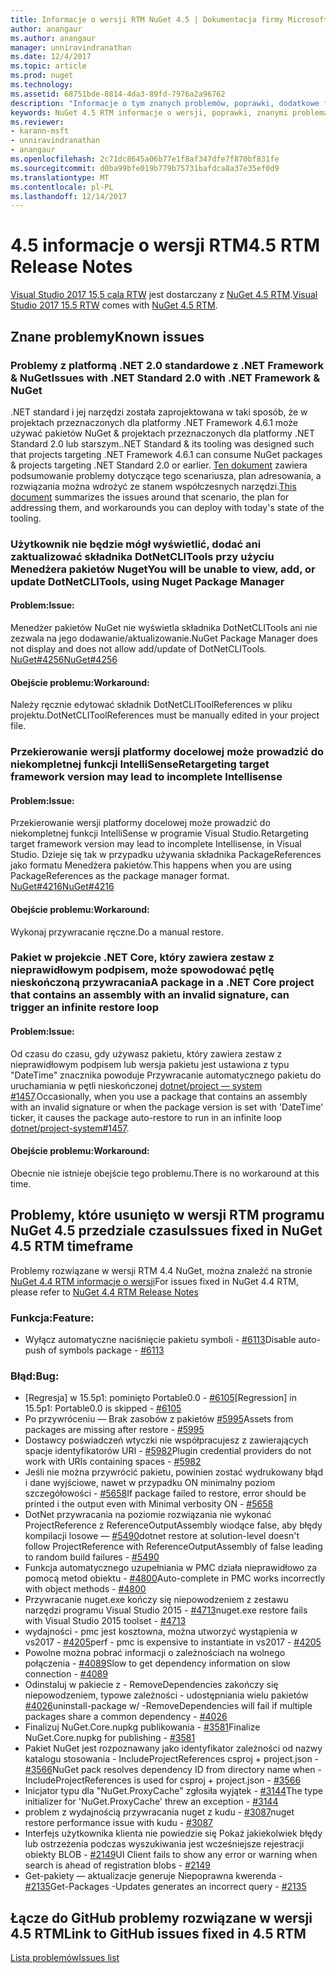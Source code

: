 ```yaml
---
title: Informacje o wersji RTM NuGet 4.5 | Dokumentacja firmy Microsoft
author: anangaur
ms.author: anangaur
manager: unniravindranathan
ms.date: 12/4/2017
ms.topic: article
ms.prod: nuget
ms.technology: 
ms.assetid: 68751bde-8814-4da3-89fd-7976a2a96762
description: "Informacje o tym znanych problemów, poprawki, dodatkowe funkcje i dcr RTM 4.5 NuGet."
keywords: NuGet 4.5 RTM informacje o wersji, poprawki, znanymi problemami, nowe funkcje, dcr
ms.reviewer:
- karann-msft
- unniravindranathan
- anangaur
ms.openlocfilehash: 2c71dc8645a06b77e1f8af347dfe7f870bf831fe
ms.sourcegitcommit: d0ba99bfe019b779b75731bafdca8a37e35ef0d9
ms.translationtype: MT
ms.contentlocale: pl-PL
ms.lasthandoff: 12/14/2017
---
```

# <a name="45-rtm-release-notes"></a><span data-ttu-id="904d1-104">4.5 informacje o wersji RTM</span><span class="sxs-lookup"><span data-stu-id="904d1-104">4.5 RTM Release Notes</span></span>

<span data-ttu-id="904d1-105">[Visual Studio 2017 15,5 cala RTW](https://www.visualstudio.com/news/releasenotes/vs2017-relnotes) jest dostarczany z [NuGet 4.5 RTM](https://dist.nuget.org/win-x86-commandline/v4.5.0/nuget.exe).</span><span class="sxs-lookup"><span data-stu-id="904d1-105">[Visual Studio 2017 15.5 RTW](https://www.visualstudio.com/news/releasenotes/vs2017-relnotes) comes with [NuGet 4.5 RTM](https://dist.nuget.org/win-x86-commandline/v4.5.0/nuget.exe).</span></span>

## <a name="known-issues"></a><span data-ttu-id="904d1-106">Znane problemy</span><span class="sxs-lookup"><span data-stu-id="904d1-106">Known issues</span></span>

### <a name="issues-with-net-standard-20-with-net-framework--nuget"></a><span data-ttu-id="904d1-107">Problemy z platformą .NET 2.0 standardowe z .NET Framework & NuGet</span><span class="sxs-lookup"><span data-stu-id="904d1-107">Issues with .NET Standard 2.0 with .NET Framework & NuGet</span></span> 
<span data-ttu-id="904d1-108">.NET standard i jej narzędzi została zaprojektowana w taki sposób, że w projektach przeznaczonych dla platformy .NET Framework 4.6.1 może używać pakietów NuGet & projektach przeznaczonych dla platformy .NET Standard 2.0 lub starszym.</span><span class="sxs-lookup"><span data-stu-id="904d1-108">.NET Standard & its tooling was designed such that projects targeting .NET Framework 4.6.1 can consume NuGet packages & projects targeting .NET Standard 2.0 or earlier.</span></span> <span data-ttu-id="904d1-109">[Ten dokument](https://github.com/dotnet/standard/issues/481) zawiera podsumowanie problemy dotyczące tego scenariusza, plan adresowania, a rozwiązania można wdrożyć ze stanem współczesnych narzędzi.</span><span class="sxs-lookup"><span data-stu-id="904d1-109">[This document](https://github.com/dotnet/standard/issues/481) summarizes the issues around that scenario, the plan for addressing them, and workarounds you can deploy with today's state of the tooling.</span></span>

### <a name="you-will-be-unable-to-view-add-or-update-dotnetclitools-using-nuget-package-manager"></a><span data-ttu-id="904d1-110">Użytkownik nie będzie mógł wyświetlić, dodać ani zaktualizować składnika DotNetCLITools przy użyciu Menedżera pakietów Nuget</span><span class="sxs-lookup"><span data-stu-id="904d1-110">You will be unable to view, add, or update DotNetCLITools, using Nuget Package Manager</span></span>
#### <a name="issue"></a><span data-ttu-id="904d1-111">Problem:</span><span class="sxs-lookup"><span data-stu-id="904d1-111">Issue:</span></span>
<span data-ttu-id="904d1-112">Menedżer pakietów NuGet nie wyświetla składnika DotNetCLITools ani nie zezwala na jego dodawanie/aktualizowanie.</span><span class="sxs-lookup"><span data-stu-id="904d1-112">NuGet Package Manager does not display and does not allow add/update of DotNetCLITools.</span></span> [<span data-ttu-id="904d1-113">NuGet#4256</span><span class="sxs-lookup"><span data-stu-id="904d1-113">NuGet#4256</span></span>](https://github.com/NuGet/Home/issues/4256)
#### <a name="workaround"></a><span data-ttu-id="904d1-114">Obejście problemu:</span><span class="sxs-lookup"><span data-stu-id="904d1-114">Workaround:</span></span>
<span data-ttu-id="904d1-115">Należy ręcznie edytować składnik DotNetCLIToolReferences w pliku projektu.</span><span class="sxs-lookup"><span data-stu-id="904d1-115">DotNetCLIToolReferences must be manually edited in your project file.</span></span>

### <a name="retargeting-target-framework-version-may-lead-to-incomplete-intellisense"></a><span data-ttu-id="904d1-116">Przekierowanie wersji platformy docelowej może prowadzić do niekompletnej funkcji IntelliSense</span><span class="sxs-lookup"><span data-stu-id="904d1-116">Retargeting target framework version may lead to incomplete Intellisense</span></span>
#### <a name="issue"></a><span data-ttu-id="904d1-117">Problem:</span><span class="sxs-lookup"><span data-stu-id="904d1-117">Issue:</span></span>
<span data-ttu-id="904d1-118">Przekierowanie wersji platformy docelowej może prowadzić do niekompletnej funkcji IntelliSense w programie Visual Studio.</span><span class="sxs-lookup"><span data-stu-id="904d1-118">Retargeting target framework version may lead to incomplete Intellisense, in Visual Studio.</span></span> <span data-ttu-id="904d1-119">Dzieje się tak w przypadku używania składnika PackageReferences jako formatu Menedżera pakietów.</span><span class="sxs-lookup"><span data-stu-id="904d1-119">This happens when you are using PackageReferences as the package manager format.</span></span> [<span data-ttu-id="904d1-120">NuGet#4216</span><span class="sxs-lookup"><span data-stu-id="904d1-120">NuGet#4216</span></span>](https://github.com/NuGet/Home/issues/4216)
#### <a name="workaround"></a><span data-ttu-id="904d1-121">Obejście problemu:</span><span class="sxs-lookup"><span data-stu-id="904d1-121">Workaround:</span></span>
<span data-ttu-id="904d1-122">Wykonaj przywracanie ręczne.</span><span class="sxs-lookup"><span data-stu-id="904d1-122">Do a manual restore.</span></span>

### <a name="a-package-in-a-net-core-project-that-contains-an-assembly-with-an-invalid-signature-can-trigger-an-infinite-restore-loop"></a><span data-ttu-id="904d1-123">Pakiet w projekcie .NET Core, który zawiera zestaw z nieprawidłowym podpisem, może spowodować pętlę nieskończoną przywracania</span><span class="sxs-lookup"><span data-stu-id="904d1-123">A package in a .NET Core project that contains an assembly with an invalid signature, can trigger an infinite restore loop</span></span>
#### <a name="issue"></a><span data-ttu-id="904d1-124">Problem:</span><span class="sxs-lookup"><span data-stu-id="904d1-124">Issue:</span></span>
<span data-ttu-id="904d1-125">Od czasu do czasu, gdy używasz pakietu, który zawiera zestaw z nieprawidłowym podpisem lub wersja pakietu jest ustawiona z typu "DateTime" znacznika powoduje Przywracanie automatycznego pakietu do uruchamiania w pętli nieskończonej [dotnet/project — system #1457](https://github.com/dotnet/project-system/issues/1457).</span><span class="sxs-lookup"><span data-stu-id="904d1-125">Occasionally, when you use a package that contains an assembly with an invalid signature or when the package version is set with 'DateTime' ticker, it causes the package auto-restore to run in an infinite loop [dotnet/project-system#1457](https://github.com/dotnet/project-system/issues/1457).</span></span>
#### <a name="workaround"></a><span data-ttu-id="904d1-126">Obejście problemu:</span><span class="sxs-lookup"><span data-stu-id="904d1-126">Workaround:</span></span>
<span data-ttu-id="904d1-127">Obecnie nie istnieje obejście tego problemu.</span><span class="sxs-lookup"><span data-stu-id="904d1-127">There is no workaround at this time.</span></span>

## <a name="issues-fixed-in-nuget-45-rtm-timeframe"></a><span data-ttu-id="904d1-128">Problemy, które usunięto w wersji RTM programu NuGet 4.5 przedziale czasu</span><span class="sxs-lookup"><span data-stu-id="904d1-128">Issues fixed in NuGet 4.5 RTM timeframe</span></span>
<span data-ttu-id="904d1-129">Problemy rozwiązane w wersji RTM 4.4 NuGet, można znaleźć na stronie [NuGet 4.4 RTM informacje o wersji](../release-notes/nuget-4.4-RTM.md)</span><span class="sxs-lookup"><span data-stu-id="904d1-129">For issues fixed in NuGet 4.4 RTM, please refer to [NuGet 4.4 RTM Release Notes](../release-notes/nuget-4.4-RTM.md)</span></span> 

### <a name="feature"></a><span data-ttu-id="904d1-130">Funkcja:</span><span class="sxs-lookup"><span data-stu-id="904d1-130">Feature:</span></span>
* <span data-ttu-id="904d1-131">Wyłącz automatyczne naciśnięcie pakietu symboli - [#6113](https://github.com/NuGet/Home/issues/6113)</span><span class="sxs-lookup"><span data-stu-id="904d1-131">Disable auto-push of symbols package - [#6113](https://github.com/NuGet/Home/issues/6113)</span></span>

### <a name="bug"></a><span data-ttu-id="904d1-132">Błąd:</span><span class="sxs-lookup"><span data-stu-id="904d1-132">Bug:</span></span>
* <span data-ttu-id="904d1-133">[Regresja] w 15.5p1: pominięto Portable0.0 - [#6105](https://github.com/NuGet/Home/issues/6105)</span><span class="sxs-lookup"><span data-stu-id="904d1-133">[Regression] in 15.5p1: Portable0.0 is skipped - [#6105](https://github.com/NuGet/Home/issues/6105)</span></span>
* <span data-ttu-id="904d1-134">Po przywróceniu — Brak zasobów z pakietów [#5995](https://github.com/NuGet/Home/issues/5995)</span><span class="sxs-lookup"><span data-stu-id="904d1-134">Assets from packages are missing after restore - [#5995](https://github.com/NuGet/Home/issues/5995)</span></span>
* <span data-ttu-id="904d1-135">Dostawcy poświadczeń wtyczki nie współpracujesz z zawierających spacje identyfikatorów URI - [#5982](https://github.com/NuGet/Home/issues/5982)</span><span class="sxs-lookup"><span data-stu-id="904d1-135">Plugin credential providers do not work with URIs containing spaces - [#5982](https://github.com/NuGet/Home/issues/5982)</span></span>
* <span data-ttu-id="904d1-136">Jeśli nie można przywrócić pakietu, powinien zostać wydrukowany błąd i dane wyjściowe, nawet w przypadku ON minimalny poziom szczegółowości - [#5658](https://github.com/NuGet/Home/issues/5658)</span><span class="sxs-lookup"><span data-stu-id="904d1-136">If package failed to restore, error should be printed i the output even with Minimal verbosity ON - [#5658](https://github.com/NuGet/Home/issues/5658)</span></span>
* <span data-ttu-id="904d1-137">DotNet przywracania na poziomie rozwiązania nie wykonać ProjectReference z ReferenceOutputAssembly wiodące false, aby błędy kompilacji losowe — [#5490](https://github.com/NuGet/Home/issues/5490)</span><span class="sxs-lookup"><span data-stu-id="904d1-137">dotnet restore at solution-level doesn't follow ProjectReference with ReferenceOutputAssembly of false leading to random build failures - [#5490](https://github.com/NuGet/Home/issues/5490)</span></span>
* <span data-ttu-id="904d1-138">Funkcja automatycznego uzupełniania w PMC działa nieprawidłowo za pomocą metod obiektu - [#4800](https://github.com/NuGet/Home/issues/4800)</span><span class="sxs-lookup"><span data-stu-id="904d1-138">Auto-complete in PMC works incorrectly with object methods - [#4800](https://github.com/NuGet/Home/issues/4800)</span></span>
* <span data-ttu-id="904d1-139">Przywracanie nuget.exe kończy się niepowodzeniem z zestawu narzędzi programu Visual Studio 2015 - [#4713](https://github.com/NuGet/Home/issues/4713)</span><span class="sxs-lookup"><span data-stu-id="904d1-139">nuget.exe restore fails with Visual Studio 2015 toolset - [#4713](https://github.com/NuGet/Home/issues/4713)</span></span>
* <span data-ttu-id="904d1-140">wydajności - pmc jest kosztowna, można utworzyć wystąpienia w vs2017 - [#4205](https://github.com/NuGet/Home/issues/4205)</span><span class="sxs-lookup"><span data-stu-id="904d1-140">perf - pmc is expensive to instantiate in vs2017 - [#4205](https://github.com/NuGet/Home/issues/4205)</span></span>
* <span data-ttu-id="904d1-141">Powolne można pobrać informacji o zależnościach na wolnego połączenia - [#4089](https://github.com/NuGet/Home/issues/4089)</span><span class="sxs-lookup"><span data-stu-id="904d1-141">Slow to get dependency information on slow connection - [#4089](https://github.com/NuGet/Home/issues/4089)</span></span>
* <span data-ttu-id="904d1-142">Odinstaluj w pakiecie z - RemoveDependencies zakończy się niepowodzeniem, typowe zależności - udostępniania wielu pakietów [#4026](https://github.com/NuGet/Home/issues/4026)</span><span class="sxs-lookup"><span data-stu-id="904d1-142">uninstall-package w/ -RemoveDependencies will fail if multiple packages share a common dependency - [#4026](https://github.com/NuGet/Home/issues/4026)</span></span>
* <span data-ttu-id="904d1-143">Finalizuj NuGet.Core.nupkg publikowania - [#3581](https://github.com/NuGet/Home/issues/3581)</span><span class="sxs-lookup"><span data-stu-id="904d1-143">Finalize NuGet.Core.nupkg for publishing - [#3581](https://github.com/NuGet/Home/issues/3581)</span></span>
* <span data-ttu-id="904d1-144">Pakiet NuGet jest rozpoznawany jako identyfikator zależności od nazwy katalogu stosowania - IncludeProjectReferences csproj + project.json - [#3566](https://github.com/NuGet/Home/issues/3566)</span><span class="sxs-lookup"><span data-stu-id="904d1-144">NuGet pack resolves dependency ID from directory name when -IncludeProjectReferences is used for csproj + project.json - [#3566](https://github.com/NuGet/Home/issues/3566)</span></span>
* <span data-ttu-id="904d1-145">Inicjator typu dla "NuGet.ProxyCache" zgłosiła wyjątek - [#3144](https://github.com/NuGet/Home/issues/3144)</span><span class="sxs-lookup"><span data-stu-id="904d1-145">The type initializer for 'NuGet.ProxyCache' threw an exception - [#3144](https://github.com/NuGet/Home/issues/3144)</span></span>
* <span data-ttu-id="904d1-146">problem z wydajnością przywracania nuget z kudu - [#3087](https://github.com/NuGet/Home/issues/3087)</span><span class="sxs-lookup"><span data-stu-id="904d1-146">nuget restore performance issue with kudu - [#3087](https://github.com/NuGet/Home/issues/3087)</span></span>
* <span data-ttu-id="904d1-147">Interfejs użytkownika klienta nie powiedzie się Pokaż jakiekolwiek błędy lub ostrzeżenia podczas wyszukiwania jest wcześniejsze rejestracji obiekty BLOB - [#2149](https://github.com/NuGet/Home/issues/2149)</span><span class="sxs-lookup"><span data-stu-id="904d1-147">UI Client fails to show any error or warning when search is ahead of registration blobs - [#2149](https://github.com/NuGet/Home/issues/2149)</span></span>
* <span data-ttu-id="904d1-148">Get-pakiety — aktualizacje generuje Niepoprawna kwerenda - [#2135](https://github.com/NuGet/Home/issues/2135)</span><span class="sxs-lookup"><span data-stu-id="904d1-148">Get-Packages -Updates generates an incorrect query - [#2135](https://github.com/NuGet/Home/issues/2135)</span></span>


## <a name="link-to-github-issues-fixed-in-45-rtm"></a><span data-ttu-id="904d1-149">Łącze do GitHub problemy rozwiązane w wersji 4.5 RTM</span><span class="sxs-lookup"><span data-stu-id="904d1-149">Link to GitHub issues fixed in 4.5 RTM</span></span>

[<span data-ttu-id="904d1-150">Lista problemów</span><span class="sxs-lookup"><span data-stu-id="904d1-150">Issues list</span></span>](https://github.com/NuGet/Home/issues?q=is%3Aissue+milestone%3A4.5+is%3Aclosed)
